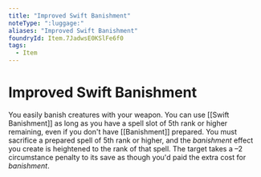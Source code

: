 ```yaml
---
title: "Improved Swift Banishment"
noteType: ":luggage:"
aliases: "Improved Swift Banishment"
foundryId: Item.7JadwsE0KSlFe6f0
tags:
  - Item
---
```


# Improved Swift Banishment

You easily banish creatures with your weapon. You can use [[Swift Banishment]] as long as you have a spell slot of 5th rank or higher remaining, even if you don't have [[Banishment]] prepared. You must sacrifice a prepared spell of 5th rank or higher, and the _banishment_ effect you create is heightened to the rank of that spell. The target takes a –2 circumstance penalty to its save as though you'd paid the extra cost for _banishment_.
